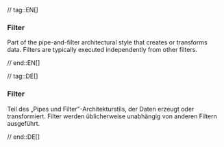 // tag::EN[]
### Filter

Part of the pipe-and-filter architectural style that creates or transforms data.
Filters are typically executed independently from other filters.


// end::EN[]

// tag::DE[]
### Filter

Teil des „Pipes und Filter"-Architekturstils, der Daten erzeugt oder
transformiert. Filter werden üblicherweise unabhängig von anderen
Filtern ausgeführt.



// end::DE[]

